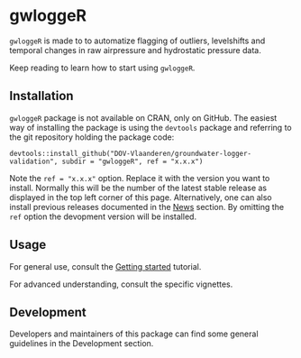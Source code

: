 # gwloggeR

`gwloggeR` is made to to automatize flagging of outliers, levelshifts and temporal changes in raw airpressure and hydrostatic pressure data.

Keep reading to learn how to start using `gwloggeR`.

## Installation

`gwloggeR` package is not available on CRAN, only on GitHub. The easiest way of installing the package is using the `devtools` package and referring to the git repository holding the package code:

```
devtools::install_github("DOV-Vlaanderen/groundwater-logger-validation", subdir = "gwloggeR", ref = "x.x.x")
```

Note the `ref = "x.x.x"` option. Replace it with the version you want to install. Normally this will be the number of the latest stable release as displayed in the top left corner of this page. Alternatively, one can also install previous releases documented in the [News](News.md) section. By omitting the `ref` option the devopment version will be installed.

## Usage

For general use, consult the [Getting started](vignettes/gwloggeR.Rmd) tutorial.

For advanced understanding, consult the specific vignettes.

## Development

Developers and maintainers of this package can find some general guidelines in the Development section.

